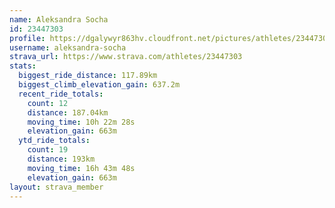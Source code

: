 ```yaml
---
name: Aleksandra Socha
id: 23447303
profile: https://dgalywyr863hv.cloudfront.net/pictures/athletes/23447303/14745546/4/large.jpg
username: aleksandra-socha
strava_url: https://www.strava.com/athletes/23447303
stats:
  biggest_ride_distance: 117.89km
  biggest_climb_elevation_gain: 637.2m
  recent_ride_totals:
    count: 12
    distance: 187.04km
    moving_time: 10h 22m 28s
    elevation_gain: 663m
  ytd_ride_totals:
    count: 19
    distance: 193km
    moving_time: 16h 43m 48s
    elevation_gain: 663m
layout: strava_member
--- 
```

